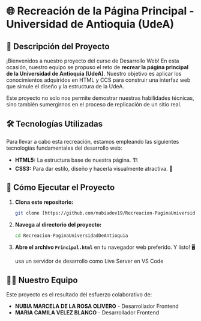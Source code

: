 # 🌐 Recreación de la Página Principal - Universidad de Antioquia (UdeA)

## 🚀 Descripción del Proyecto

¡Bienvenidos a nuestro proyecto del curso de Desarrollo Web! En esta ocasión, nuestro equipo se propuso el reto de **recrear la página principal de la Universidad de Antioquia (UdeA)**. Nuestro objetivo es aplicar los conocimientos adquiridos en HTML y CCS para construir una interfaz web que simule el diseño y la estructura de la UdeA.

Este proyecto no solo nos permite demostrar nuestras habilidades técnicas, sino también sumergirnos en el proceso de replicación de un sitio real.


## 🛠️ Tecnologías Utilizadas

Para llevar a cabo esta recreación, estamos empleando las siguientes tecnologías fundamentales del desarrollo web:

* **HTML5:** La estructura base de nuestra página. 🏗️
* **CSS3:** Para dar estilo, diseño y hacerla visualmente atractiva. 💅
 
## 🚀 Cómo Ejecutar el Proyecto

1.  **Clona este repositorio:**
    ```bash
    git clone [https://github.com/nubiadev19/Recreacion-PaginaUniversidadDeAntioquia/new/main?filename=README.md)
    ```
2.  **Navega al directorio del proyecto:**
    ```bash
    cd Recreacion-PaginaUniversidadDeAntioquia
    ```
3.  **Abre el archivo `Principal.html`** en tu navegador web preferido. Y listo! 🖥️

    usa un servidor de desarrollo como Live Server en VS Code

## 🧑‍💻 Nuestro Equipo

Este proyecto es el resultado del esfuerzo colaborativo de:

* **NUBIA MARCELA DE LA ROSA OLIVERO** - Desarrollador Frontend
* **MARIA CAMILA VELEZ BLANCO** - Desarrollador Frontend
